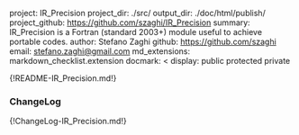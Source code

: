 project: IR_Precision
project_dir: ./src/
output_dir: ./doc/html/publish/
project_github: https://github.com/szaghi/IR_Precision
summary: IR_Precision is a Fortran (standard 2003+) module useful to achieve portable codes.
author: Stefano Zaghi
github: https://github.com/szaghi
email: stefano.zaghi@gmail.com
md_extensions: markdown_checklist.extension
docmark: <
display: public
         protected
         private

{!README-IR_Precision.md!}

### ChangeLog
{!ChangeLog-IR_Precision.md!}
